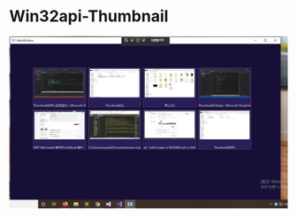 # Win32api-Thumbnail
![screenshot](https://raw.githubusercontent.com/caoyanjie/Win32api-Thumbnail/master/Screenshots/screenshot.jpg)